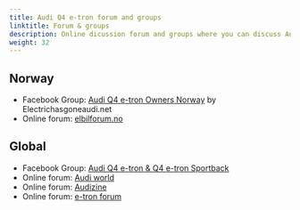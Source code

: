 ```yaml
---
title: Audi Q4 e-tron forum and groups
linktitle: Forum & groups
description: Online dicussion forum and groups where you can discuss Audi Q4 e-tron
weight: 32
---
```



## Norway

- Facebook Group: [Audi Q4 e-tron Owners Norway](https://www.facebook.com/groups/361111001113524) by Electrichasgoneaudi.net
- Online forum: [elbilforum.no](https://elbilforum.no/index.php?board=266.0)

## Global

- Facebook Group: [Audi Q4 e-tron & Q4 e-tron Sportback](https://www.facebook.com/groups/353864512531694/)
- Online forum: [Audi world](https://www.audiworld.com/forums/audi-q4-e-tron-239/)
- Online forum: [Audizine](https://www.audizine.com/forum/forumdisplay.php/366-e-tron)
- Online forum: [e-tron forum](https://www.e-tronforum.com/forums/)